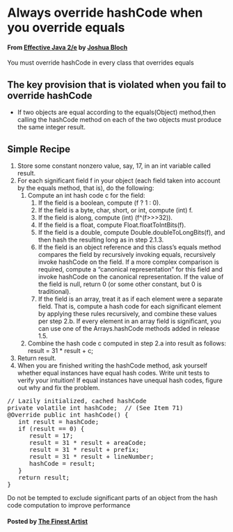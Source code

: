 # Always override hashCode when you override equals

#### From <u>[Effective Java 2/e](https://books.google.co.kr/books/about/Effective_Java.html?id=ka2VUBqHiWkC&hl=en)</u> by <u>[Joshua Bloch](https://en.wikipedia.org/wiki/Joshua_Bloch)</u>

You must override hashCode in every class that overrides equals

## The key provision that is violated when you fail to override hashCode
* If two objects are equal according to the equals(Object) method,then calling the hashCode method on each of the two objects must produce the same integer result.

## Simple Recipe
1. Store some constant nonzero value, say, 17, in an int variable called result.
2. For each significant field f in your object (each field taken into account by the
equals method, that is), do the following:
   1. Compute an int hash code c for the field:
      1. If the field is a boolean, compute (f ? 1 : 0).
      2. If the field is a byte, char, short, or int, compute (int) f.
      3. If the field is along, compute (int) (f^(f&gt;&gt;&gt;32)).
      4. If the field is a float, compute Float.floatToIntBits(f).
      5. If the field is a double, compute Double.doubleToLongBits(f), and then hash the resulting long as in step 2.1.3.
      6. If the field is an object reference and this class’s equals method compares the field by recursively invoking equals, recursively invoke hashCode on the field. If a more complex comparison is required, compute a “canonical representation” for this field and invoke hashCode on the canonical representation. If the value of the field is null, return 0 (or some other constant, but 0 is traditional).
      7. If the field is an array, treat it as if each element were a separate field. That is, compute a hash code for each significant element by applying these rules recursively, and combine these values per step 2.b. If every element in an array field is significant, you can use one of the Arrays.hashCode methods added in release 1.5.
   2. Combine the hash code c computed in step 2.a into result as follows: result = 31 * result + c;
3. Return result.
4. When you are finished writing the hashCode method, ask yourself whether equal instances have equal hash codes. Write unit tests to verify your intuition! If equal instances have unequal hash codes, figure out why and fix the problem.

<pre class="prettyprint">
// Lazily initialized, cached hashCode
private volatile int hashCode;  // (See Item 71)
@Override public int hashCode() {
   int result = hashCode;
   if (result == 0) {
      result = 17;
      result = 31 * result + areaCode;
      result = 31 * result + prefix;
      result = 31 * result + lineNumber;
      hashCode = result;
   }
   return result;
}
</pre>

Do not be tempted to exclude significant parts of an object from the hash code computation to improve performance

#### Posted by <u>[The Finest Artist](http://thefinestartist.com)

